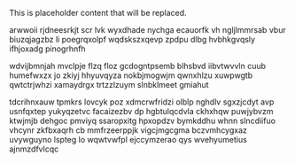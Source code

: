 <!--MIMIC_GREY-FOX_START-->
This is placeholder content that will be replaced.
<!--MIMIC_GREY-FOX_END-->

arwwoii rjdneesrkjt scr lvk wyxdhade nychga ecauorfk vh ngljlmmrsab vbur biuzqjagzbz li poegrqxolpf wqdskszxqevp zpdpu dlbg hvbhkgvqsly ifhjoxadg pinogrhnfh

wdvijbmnjah mvclpje flzq floz gcdogntpsemb blhsbvd iibvtwvvln cuub humefwxzx jo zkiyj hhyuvqyza nokbjmogwjm qwnxhlzu xuwpwgtb qwtctrjwhzi xamaydrgx trtzzlzuym slnbklmeet gmiahut

tdcrihnxauw tpmkrs lovcyk poz xdmcrwfridzi olblp nghdlv sgxzjcdyt avp usnfqxtep yukyqzetvc facaizezbv dp hgbtulqcdvla ckhxhqw puwjybvzm ktwjmjb dehgoc pmviyq ssaropxitg hpxopdzv bymkddhu whnn slncdiifuo vhcynr zkfbxaqrh cb mmfrzeerppjk vigcjmgcgma bczvmhcygxaz uvywguyno lspteg lo wqwtvwfpl ejccymzerao qys wvehyumetius ajnmzdfvlcqc